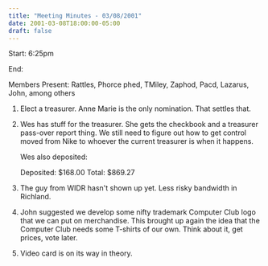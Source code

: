 ```yaml
---
title: "Meeting Minutes - 03/08/2001"
date: 2001-03-08T18:00:00-05:00
draft: false
---
```


Start: 6:25pm </p><p>
End: </p><p>
Members Present: Rattles, Phorce phed, TMiley, Zaphod, Pacd, Lazarus, John,  among others </p><p>
1. Elect a treasurer.  Anne Marie is the only nomination.  That settles that. </p><p>
2. Wes has stuff for the treasurer. She gets the checkbook and a treasurer pass-over report thing.  We still need to figure out how to get control moved from Nike to whoever the current treasurer is when it happens. </p><p>
Wes also deposited: </p><p>
Deposited: $168.00 Total: $869.27 </p><p>
3. The guy from WIDR hasn't shown up yet. Less risky bandwidth in Richland. </p><p>
4. John suggested we develop some nifty trademark Computer Club logo that we  can put on merchandise.  This brought up again the idea that the Computer  Club needs some T-shirts of our own.  Think about it, get prices, vote later. </p><p>
5. Video card is on its way in theory. </p><p>
</p>
